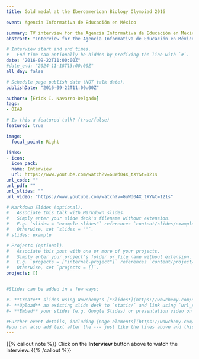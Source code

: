 ```yaml
---
title: Gold medal at the Iberoamerican Biology Olympiad 2016

event: Agencia Informativa de Educación en México

summary: TV interview for the Agencia Informativa de Educación en México about the gold medal I got at the 10th Iberoamerican Biology Olympiad.
abstract: "Interview for the Agencia Informativa de Educación en México about the gold medal I got at the 10th Iberoamerican Biology Olympiad"

# Interview start and end times.
#   End time can optionally be hidden by prefixing the line with `#`.
date: "2016-09-22T11:00:00Z"
#date_end: "2024-11-18T13:00:00Z"
all_day: false

# Schedule page publish date (NOT talk date).
publishDate: "2016-09-22T11:00:00Z"

authors: [Erick I. Navarro-Delgado]
tags: 
- OIAB

# Is this a featured talk? (true/false)
featured: true 

image:
  focal_point: Right

links:
- icon: 
  icon_pack:
  name: Interview
  url: https://www.youtube.com/watch?v=GuWd04X_tXY&t=121s
url_code: ""
url_pdf: ""
url_slides: ""
url_video: "https://www.youtube.com/watch?v=GuWd04X_tXY&t=121s"

# Markdown Slides (optional).
#   Associate this talk with Markdown slides.
#   Simply enter your slide deck's filename without extension.
#   E.g. `slides = "example-slides"` references `content/slides/example-slides.md`.
#   Otherwise, set `slides = ""`.
# slides: example

# Projects (optional).
#   Associate this post with one or more of your projects.
#   Simply enter your project's folder or file name without extension.
#   E.g. `projects = ["internal-project"]` references `content/project/deep-learning/index.md`.
#   Otherwise, set `projects = []`.
projects: []


#Slides can be added in a few ways:

#- **Create** slides using Wowchemy's [*Slides*](https://wowchemy.com/docs/managing-content/#create-slides) feature and link using #`slides` parameter in the front matter of the talk file
#- **Upload** an existing slide deck to `static/` and link using `url_slides` parameter in the front matter of the talk file
#- **Embed** your slides (e.g. Google Slides) or presentation video on this page using #[shortcodes](https://wowchemy.com/docs/writing-markdown-latex/).

#Further event details, including [page elements](https://wowchemy.com/docs/writing-markdown-latex/) such as image galleries, can be #added to the body of this page.
#you can also add text after the --- just like the lines above and this will be featured in the page. 
---
```


{{% callout note %}}
Click on the **Interview** button above to watch the interview.
{{% /callout %}}

